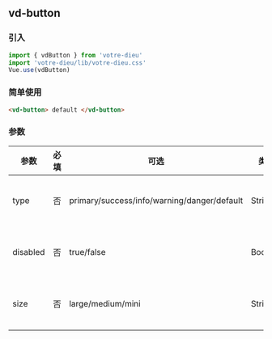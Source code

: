 ## vd-button

### 引入

```js
import { vdButton } from 'votre-dieu'
import 'votre-dieu/lib/votre-dieu.css'
Vue.use(vdButton)
```

### 简单使用
```html
<vd-button> default </vd-button>
```

### 参数

| 参数     | 必填 | 可选                                        | 类型    | 默认    | 说明     |
| -------- | ---- | ------------------------------------------- | ------- | ------- | -------- |
| type     | 否   | primary/success/info/warning/danger/default | String  | default | 背景主题 |
| disabled | 否   | true/false                                  | Boolean |         | 是否禁用 |
| size     | 否   | large/medium/mini                           | String  | medium  | 按钮大小 |

